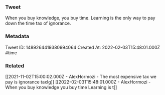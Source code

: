 ### Tweet
When you buy knowledge, you buy time. Learning is the only way to pay down the time tax of ignorance.

### Metadata
Tweet ID: 1489264419380994064
Created At: 2022-02-03T15:48:01.000Z
#time

### Related
[[2021-11-02T15:00:02.000Z - AlexHormozi - The most expensive tax we pay is ignorance taxIg]]
[[2022-02-03T15:48:01.000Z - AlexHormozi - When you buy knowledge you buy time Learning is t]]
